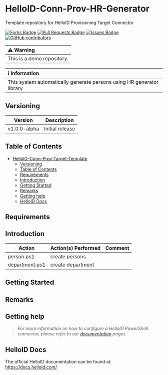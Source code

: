 # HelloID-Conn-Prov-HR-Generator
Template repository for HelloID Provisioning Target Connector

<a href="https://github.com/Tools4everBV/HelloID-Conn-Prov-Source-HR-Generator/network/members"><img src="https://img.shields.io/github/forks/Tools4everBV/HelloID-Conn-Prov-Source-HR-Generator" alt="Forks Badge"/></a>
<a href="https://github.com/Tools4everBV/HelloID-Conn-Prov-Source-HR-Generator/pulls"><img src="https://img.shields.io/github/issues-pr/Tools4everBV/HelloID-Conn-Prov-Source-HR-Generator" alt="Pull Requests Badge"/></a>
<a href="https://github.com/Tools4everBV/HelloID-Conn-Prov-Source-HR-Generator/issues"><img src="https://img.shields.io/github/issues/Tools4everBV/HelloID-Conn-Prov-Source-HR-Generator" alt="Issues Badge"/></a>
<a href="https://github.com/Tools4everBV/HelloID-Conn-Prov-Source-HR-Generator/graphs/contributors"><img alt="GitHub contributors" src="https://img.shields.io/github/contributors/Tools4everBV/HelloID-Conn-Prov-Source-HR-Generator?color=2b9348"></a>

| :warning: Warning                                                                         |
| :---------------------------------------------------------------------------------------- |
| This is a demo repository. |

| :information_source: Information                                                         |
| :--------------------------------------------------------------------------------------- |
|   This system automatically generate persons using HR generator library |

## Versioning
| Version | Description     |
| ------- | --------------- |
| v1.0.0-alpha   | Initial release |

<!-- TABLE OF CONTENTS -->
## Table of Contents
- [HelloID-Conn-Prov-Target-Template](#helloid-conn-prov-HR-Generator)
  - [Versioning](#versioning)
  - [Table of Contents](#table-of-contents)
  - [Requirements](#requirements)
  - [Introduction](#introduction)
  - [Getting Started](#getting-started)
  - [Remarks](#remarks)
  - [Getting help](#getting-help)
  - [HelloID Docs](#helloid-docs)

## Requirements

## Introduction


| Action | Action(s) Performed | Comment |
| ------ | ------------------- | ------- |
| person.ps1                | create persons                                             |    |
| department.ps1            | create department                                             |    |

## Getting Started

## Remarks

## Getting help
> _For more information on how to configure a HelloID PowerShell connector, please refer to our [documentation](https://docs.helloid.com/en/provisioning/source-systems.html) pages_

## HelloID Docs
The official HelloID documentation can be found at: https://docs.helloid.com/
